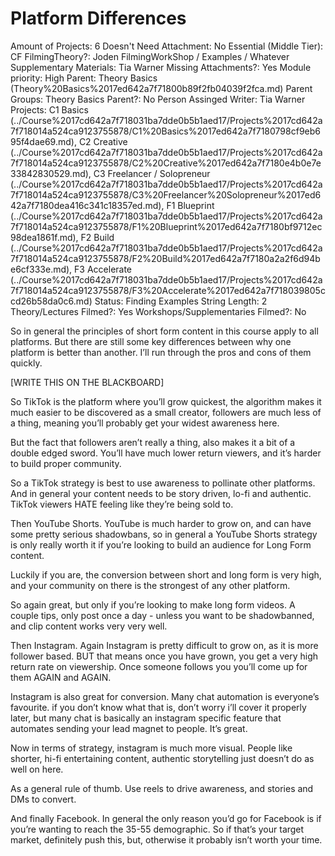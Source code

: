# Platform Differences

Amount of Projects: 6
Doesn't Need Attachment: No
Essential (Middle Tier): CF
FilmingTheory?: Joden
FilmingWorkShop / Examples / Whatever Supplementary Materials: Tia Warner
Missing Attachments?: Yes
Module priority: High
Parent: Theory Basics (Theory%20Basics%2017ed642a7f71800b89f2fb04039f2fca.md)
Parent Groups: Theory Basics
Parent?: No
Person Assinged Writer: Tia Warner
Projects: C1 Basics (../Course%2017cd642a7f718031ba7dde0b5b1aed17/Projects%2017cd642a7f718014a524ca9123755878/C1%20Basics%2017ed642a7f7180798cf9eb695f4dae69.md), C2 Creative (../Course%2017cd642a7f718031ba7dde0b5b1aed17/Projects%2017cd642a7f718014a524ca9123755878/C2%20Creative%2017ed642a7f7180e4b0e7e33842830529.md), C3 Freelancer / Solopreneur (../Course%2017cd642a7f718031ba7dde0b5b1aed17/Projects%2017cd642a7f718014a524ca9123755878/C3%20Freelancer%20Solopreneur%2017ed642a7f7180dea416c341c18357ed.md), F1 Blueprint (../Course%2017cd642a7f718031ba7dde0b5b1aed17/Projects%2017cd642a7f718014a524ca9123755878/F1%20Blueprint%2017ed642a7f7180bf9712ec98dea1861f.md), F2 Build (../Course%2017cd642a7f718031ba7dde0b5b1aed17/Projects%2017cd642a7f718014a524ca9123755878/F2%20Build%2017ed642a7f7180a2a2f6d94be6cf333e.md), F3 Accelerate (../Course%2017cd642a7f718031ba7dde0b5b1aed17/Projects%2017cd642a7f718014a524ca9123755878/F3%20Accelerate%2017ed642a7f718039805ccd26b58da0c6.md)
Status: Finding Examples
String Length: 2
Theory/Lectures Filmed?: Yes
Workshops/Supplementaries Filmed?: No

So in general the principles of short form content in this course apply to all platforms. But there are still some key differences between why one platform is better than another. I’ll run through the pros and cons of them quickly. 

[WRITE THIS ON THE BLACKBOARD]

So TikTok is the platform where you’ll grow quickest, the algorithm makes it much easier to be discovered as a small creator, followers are much less of a thing, meaning you’ll probably get your widest awareness here. 

But the fact that followers aren’t really a thing, also makes it a bit of a double edged sword. You’ll have much lower return viewers, and it’s harder to build proper community. 

So a TikTok strategy is best to use awareness to pollinate other platforms. And in general your content needs to be story driven, lo-fi and authentic. TikTok viewers HATE feeling like they’re being sold to.

Then YouTube Shorts. YouTube is much harder to grow on, and can have some pretty serious shadowbans, so in general a YouTube Shorts strategy is only really worth it if you’re looking to build an audience for Long Form content. 

Luckily if you are, the conversion between short and long form is very high, and your community on there is the strongest of any other platform. 

So again great, but only if you’re looking to make long form videos. A couple tips, only post once a day - unless you want to be shadowbanned, and clip content works very very well.

Then Instagram. Again Instagram is pretty difficult to grow on, as it is more follower based. BUT that means once you have grown, you get a very high return rate on viewership. Once someone follows you you’ll come up for them AGAIN and AGAIN. 

Instagram is also great for conversion. Many chat automation is everyone’s favourite. if you don’t know what that is, don’t worry i’ll cover it properly later, but many chat is basically an instagram specific feature that automates sending your lead magnet to people. It’s great.

Now in terms of strategy, instagram is much more visual. People like shorter, hi-fi entertaining content, authentic storytelling just doesn’t do as well on here. 

As a general rule of thumb. Use reels to drive awareness, and stories and DMs to convert. 

And finally Facebook. In general the only reason you’d go for Facebook is if you’re wanting to reach the 35-55 demographic. So if that’s your target market, definitely push this, but, otherwise it probably isn’t worth your time.